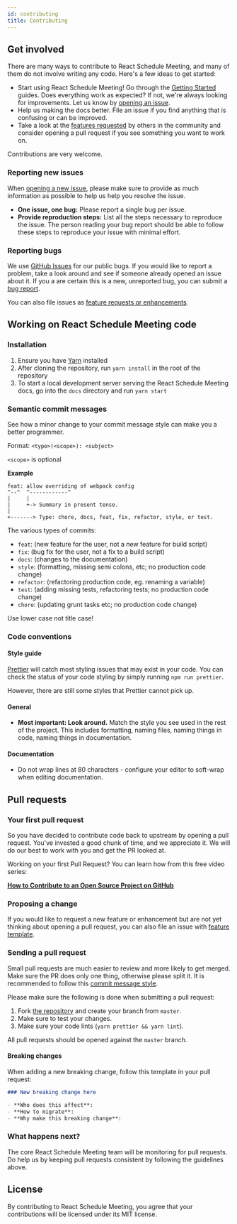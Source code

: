 ```yaml
---
id: contributing
title: Contributing
---
```


## Get involved

There are many ways to contribute to React Schedule Meeting, and many of them do not involve writing any code. Here's a few ideas to get started:

- Start using React Schedule Meeting! Go through the [Getting Started](installation.md) guides. Does everything work as expected? If not, we're always looking for improvements. Let us know by [opening an issue](#reporting-new-issues).
- Help us making the docs better. File an issue if you find anything that is confusing or can be improved. 
- Take a look at the [features requested](https://github.com/TylerAHolden/react-schedule-meeting/labels/enhancement) by others in the community and consider opening a pull request if you see something you want to work on.

Contributions are very welcome.

### Reporting new issues

When [opening a new issue](https://github.com/TylerAHolden/react-schedule-meeting/issues/new/choose), please make sure to provide as much information as possible to help us help you resolve the issue.

- **One issue, one bug:** Please report a single bug per issue.
- **Provide reproduction steps:** List all the steps necessary to reproduce the issue. The person reading your bug report should be able to follow these steps to reproduce your issue with minimal effort.

### Reporting bugs

We use [GitHub Issues](https://github.com/TylerAHolden/react-schedule-meeting/issues) for our public bugs. If you would like to report a problem, take a look around and see if someone already opened an issue about it. If you a are certain this is a new, unreported bug, you can submit a [bug report](#reporting-new-issues).

You can also file issues as [feature requests or enhancements](https://github.com/TylerAHolden/react-schedule-meeting/labels/feature). 

## Working on React Schedule Meeting code

### Installation

1. Ensure you have [Yarn](https://yarnpkg.com/) installed
2. After cloning the repository, run `yarn install` in the root of the repository
3. To start a local development server serving the React Schedule Meeting docs, go into the `docs` directory and run `yarn start`

### Semantic commit messages

See how a minor change to your commit message style can make you a better programmer.

Format: `<type>(<scope>): <subject>`

`<scope>` is optional

**Example**

```
feat: allow overriding of webpack config
^--^  ^------------^
|     |
|     +-> Summary in present tense.
|
+-------> Type: chore, docs, feat, fix, refactor, style, or test.
```

The various types of commits:

- `feat`: (new feature for the user, not a new feature for build script)
- `fix`: (bug fix for the user, not a fix to a build script)
- `docs`: (changes to the documentation)
- `style`: (formatting, missing semi colons, etc; no production code change)
- `refactor`: (refactoring production code, eg. renaming a variable)
- `test`: (adding missing tests, refactoring tests; no production code change)
- `chore`: (updating grunt tasks etc; no production code change)

Use lower case not title case!

### Code conventions

#### Style guide

[Prettier](https://prettier.io/) will catch most styling issues that may exist in your code. You can check the status of your code styling by simply running `npm run prettier`.

However, there are still some styles that Prettier cannot pick up.

#### General

- **Most important: Look around.** Match the style you see used in the rest of the project. This includes formatting, naming files, naming things in code, naming things in documentation.

#### Documentation

- Do not wrap lines at 80 characters - configure your editor to soft-wrap when editing documentation.

## Pull requests

### Your first pull request

So you have decided to contribute code back to upstream by opening a pull request. You've invested a good chunk of time, and we appreciate it. We will do our best to work with you and get the PR looked at.

Working on your first Pull Request? You can learn how from this free video series:

[**How to Contribute to an Open Source Project on GitHub**](https://egghead.io/courses/how-to-contribute-to-an-open-source-project-on-github)

### Proposing a change

If you would like to request a new feature or enhancement but are not yet thinking about opening a pull request, you can also file an issue with [feature template](https://github.com/TylerAHolden/react-schedule-meeting/issues/new?template=feature.md/).

### Sending a pull request

Small pull requests are much easier to review and more likely to get merged. Make sure the PR does only one thing, otherwise please split it. It is recommended to follow this [commit message style](#semantic-commit-messages).

Please make sure the following is done when submitting a pull request:

1. Fork [the repository](https://github.com/TylerAHolden/react-schedule-meeting/) and create your branch from `master`.
1. Make sure to test your changes.
1. Make sure your code lints (`yarn prettier && yarn lint`).

All pull requests should be opened against the `master` branch.

#### Breaking changes

When adding a new breaking change, follow this template in your pull request:

```md
### New breaking change here

- **Who does this affect**:
- **How to migrate**:
- **Why make this breaking change**:
```

### What happens next?

The core React Schedule Meeting team will be monitoring for pull requests. Do help us by keeping pull requests consistent by following the guidelines above.

## License

By contributing to React Schedule Meeting, you agree that your contributions will be licensed under its MIT license.
